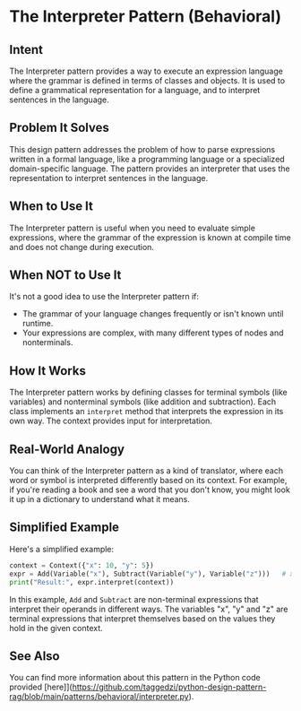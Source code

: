 # The Interpreter Pattern (Behavioral)

## Intent

The Interpreter pattern provides a way to execute an expression language where the grammar is defined in terms of classes and objects. It is used to define a grammatical representation for a language, and to interpret sentences in the language.

## Problem It Solves

This design pattern addresses the problem of how to parse expressions written in a formal language, like a programming language or a specialized domain-specific language. The pattern provides an interpreter that uses the representation to interpret sentences in the language. 

## When to Use It

The Interpreter pattern is useful when you need to evaluate simple expressions, where the grammar of the expression is known at compile time and does not change during execution.

## When NOT to Use It

It's not a good idea to use the Interpreter pattern if:

- The grammar of your language changes frequently or isn't known until runtime.
- Your expressions are complex, with many different types of nodes and nonterminals. 

## How It Works

The Interpreter pattern works by defining classes for terminal symbols (like variables) and nonterminal symbols (like addition and subtraction). Each class implements an `interpret` method that interprets the expression in its own way. The context provides input for interpretation.

## Real-World Analogy

You can think of the Interpreter pattern as a kind of translator, where each word or symbol is interpreted differently based on its context. For example, if you're reading a book and see a word that you don't know, you might look it up in a dictionary to understand what it means.

## Simplified Example

Here's a simplified example:

```python
context = Context({"x": 10, "y": 5})
expr = Add(Variable("x"), Subtract(Variable("y"), Variable("z")))   # x + (y - z)
print("Result:", expr.interpret(context))
```

In this example, `Add` and `Subtract` are non-terminal expressions that interpret their operands in different ways. The variables "x", "y" and "z" are terminal expressions that interpret themselves based on the values they hold in the given context.

## See Also

You can find more information about this pattern in the Python code provided [here]](https://github.com/taggedzi/python-design-pattern-rag/blob/main/patterns/behavioral/interpreter.py).
